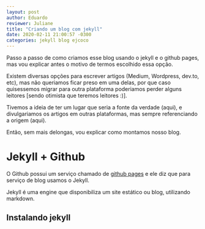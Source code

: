 ```yaml
---
layout: post
author: Eduardo
reviewer: Juliane
title: "Criando um blog com jekyll"
date: 2020-02-11 21:00:57 -0300
categories: jekyll blog ejcoco
---
```


Passo a passo de como criamos esse blog usando o jekyll e o github pages, mas vou explicar antes o motivo de termos escolhido essa opção.

Existem diversas opções para escrever artigos (Medium, Wordpress, dev.to, etc), mas não queriamos ficar preso em uma delas, por que caso quisessemos migrar para outra plataforma poderiamos perder alguns leitores [sendo otimista que teremos leitores :)].

Tivemos a ideia de ter um lugar que seria a fonte da verdade (aqui), e divulgariamos os artigos em outras plataformas, mas sempre referenciando a origem (aqui).

Então, sem mais delongas, vou explicar como montamos nosso blog.

# Jekyll + Github

O Github possui um serviço chamado de [github pages](https://pages.github.com/) e ele diz que para serviço de blog usamos o Jekyll.

Jekyll é uma engine que disponibiliza um site estático ou blog, utilizando markdown.

## Instalando jekyll